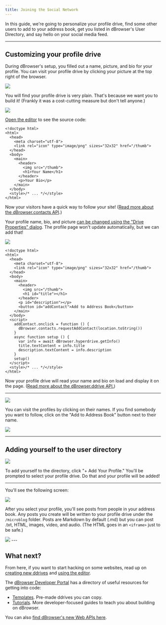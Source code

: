 ```yaml
---
title: Joining the Social Network
---
```


In this guide, we're going to personalize your profile drive, find some other users to add to your address book, get you listed in dBrowser's User Directory, and say hello on your social media feed.

---

## Customizing your profile drive

During dBrowser's setup, you filled out a name, picture, and bio for your profile. You can visit your profile drive by clicking your picture at the top right of the browser.

<img className="centered" src="/img/profile-button.png" />

You will find your profile drive is very plain. That's because we want you to build it! (Frankly it was a cost-cutting measure but don't tell anyone.)

<img className="centered" src="/img/social-network-profile-1.png" />

[Open the editor](developers/using-the-editor.md) to see the source code:

```markup {}
<!doctype html>
<html>
  <head>
    <meta charset="utf-8">
    <link rel="icon" type="image/png" sizes="32x32" href="/thumb">
  </head>
  <body>
    <main>
      <header>
        <img src="/thumb">
        <h1>Your Name</h1>
      </header>
      <p>Your Bio</p>
    </main>
  </body>
  <style>/* ... */</style>
</html>
```
Now your visitors have a quick way to follow your site! ([Read more about the dBrowser.contacts API](apis/dbrowser.contacts.md).)

Your profile name, bio, and picture [can be changed using the "Drive Properties" dialog](developers/changing-a-ddrive-title-or-thumbnail.md). The profile page won't update automatically, but we can add that!

<img className="centered" src="/img/social-network-profile-2.png" />

```markup {21-26}
<!doctype html>
<html>
  <head>
    <meta charset="utf-8">
    <link rel="icon" type="image/png" sizes="32x32" href="/thumb">
  </head>
  <body>
    <main>
      <header>
        <img src="/thumb">
        <h1 id="title"></h1>
      </header>
      <p id="description"></p>
      <button id="addContact">Add to Address Book</button>
    </main>
  </body>
  <script>
    addContact.onclick = function () {
      dBrowser.contacts.requestAddContact(location.toString())
    }
    async function setup () {
      var info = await dBrowser.hyperdrive.getInfo()
      title.textContent = info.title
      description.textContent = info.description
    }
    setup()
  </script>
  <style>/* ... */</style>
</html>
```

Now your profile drive will read your name and bio on load and display it on the page. ([Read more about the dBrowser.ddrive API.](apis/dbrowser.ddrive.md))

---

<img className="centered" src="/img/user-directory.png" />

You can visit the profiles by clicking on their names. If you find somebody you want to follow, click on the "Add to Address Book" button next to their name.

<img className="centered" src="/img/user-directory-entry.png" />

---

## Adding yourself to the user directory

<img className="centered" src="/img/user-directory-add.png" />

To add yourself to the directory, click "+ Add Your Profile." You'll be prompted to select your profile drive. Do that and your profile will be added!

---

You'll see the following screen:

<img className="centered" src="/img/my-feed-not-signed-in.png" />

After you select your profile, you'll see posts from people in your address book. Any posts you create will be written to your profile drive under the `/microblog` folder. Posts are Markdown by default (.md) but you can post .txt, HTML, images, video, and audio. (The HTML goes in an `<iframe>` just to be safe.)

<img className="centered" src="/img/my-feed.png" />
---

## What next?

From here, if you want to start hacking on some websites, read up on [creating new ddrives](developers/creating-new-ddrives.md) and [using the editor](developers/using-the-editor.md). 

The [dBrowser Developer Portal](https://dBrowser.dev/) has a directory of useful resources for getting into code:

* [Templates](https://dBrowser.dev/docs/templates/). Pre-made ddrives you can copy.
* [Tutorials](https://dBrowser.dev/docs/tutorials/). More developer-focused guides to teach you about building on dBrowser.

You can also [find dBrowser's new Web APIs here](/#apis).
